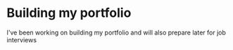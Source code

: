# Building my portfolio

I've been working on building my portfolio and will also prepare later for job interviews

